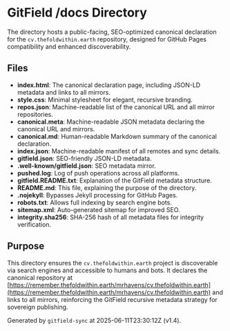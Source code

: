 # GitField /docs Directory

The  directory hosts a public-facing, SEO-optimized canonical declaration for the `cv.thefoldwithin.earth` repository, designed for GitHub Pages compatibility and enhanced discoverability.

## Files

- **index.html**: The canonical declaration page, including JSON-LD metadata and links to all mirrors.
- **style.css**: Minimal stylesheet for elegant, recursive branding.
- **repos.json**: Machine-readable list of the canonical URL and all mirror repositories.
- **canonical.meta**: Machine-readable JSON metadata declaring the canonical URL and mirrors.
- **canonical.md**: Human-readable Markdown summary of the canonical declaration.
- **index.json**: Machine-readable manifest of all remotes and sync details.
- **gitfield.json**: SEO-friendly JSON-LD metadata.
- **.well-known/gitfield.json**: SEO metadata mirror.
- **pushed.log**: Log of push operations across all platforms.
- **gitfield.README.txt**: Explanation of the GitField metadata structure.
- **README.md**: This file, explaining the purpose of the  directory.
- **.nojekyll**: Bypasses Jekyll processing for GitHub Pages.
- **robots.txt**: Allows full indexing by search engine bots.
- **sitemap.xml**: Auto-generated sitemap for improved SEO.
- **integrity.sha256**: SHA-256 hash of all metadata files for integrity verification.

## Purpose

This directory ensures the `cv.thefoldwithin.earth` project is discoverable via search engines and accessible to humans and bots. It declares the canonical repository at [https://remember.thefoldwithin.earth/mrhavens/cv.thefoldwithin.earth](https://remember.thefoldwithin.earth/mrhavens/cv.thefoldwithin.earth) and links to all mirrors, reinforcing the GitField recursive metadata strategy for sovereign publishing.

Generated by `gitfield-sync` at 2025-06-11T23:30:12Z (v1.4).
